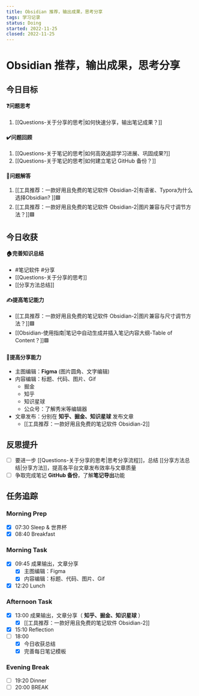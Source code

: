 ```yaml
---
title: Obsidian 推荐，输出成果，思考分享
tags: 学习记录
status: Doing
started: 2022-11-25
closed: 2022-11-25
---
```

# Obsidian 推荐，输出成果，思考分享
## 今日目标
#### ❓问题思考
1. [[Questions-关于分享的思考|如何快速分享，输出笔记成果？]] 
#### ✔️问题回顾
1. [[Questions-关于笔记的思考|如何高效追踪学习进展、巩固成果?]] 
2. [[Questions-关于笔记的思考|如何建立笔记 GitHub 备份？]]
#### 👯问题解答
1. [[工具推荐：一款好用且免费的笔记软件 Obsidian-2|有语雀、Typora为什么选择Obsidian? ]]🟩
2. [[工具推荐：一款好用且免费的笔记软件 Obsidian-2|图片兼容与尺寸调节方法？]]🟩
## 今日收获
#### 🏠完善知识总结
- #笔记软件  #分享
- [[Questions-关于分享的思考]]
- [[分享方法总结]]
#### ✍️提高笔记能力
- [[工具推荐：一款好用且免费的笔记软件 Obsidian-2|图片兼容与尺寸调节方法？]]🟩
- [[Obsidian-使用指南|笔记中自动生成并插入笔记内容大纲-Table of Content？]]🟩
#### 👯提高分享能力
- 主图编辑：**Figma** (图片圆角、文字编辑)
- 内容编辑：标题、代码、图片、Gif
	- 掘金
	- 知乎
	- 知识星球
	- 公众号：了解秀米等编辑器
- 文章发布：分别在 **知乎、掘金、知识星球** 发布文章
	- [[工具推荐：一款好用且免费的笔记软件 Obsidian-2]]
## 反思提升
- [ ] 要进一步 [[Questions-关于分享的思考|思考分享流程]]，总结 [[分享方法总结|分享方法]]，提高各平台文章发布效率与文章质量
- [ ] 争取完成笔记 **GitHub 备份**，了解**笔记导出**功能
## 任务追踪
### Morning Prep
- [x] 07:30 Sleep & 世界杯
- [x] 08:40 Breakfast
### Morning Task
- [x] 09:45 成果输出，文章分享
	- [x] 主图编辑：Figma
	- [x] 内容编辑：标题、代码、图片、Gif
- [x] 12:20 Lunch
### Afternoon Task
- [x] 13:00 成果输出，文章分享（ **知乎、掘金、知识星球** ）
	- [x] [[工具推荐：一款好用且免费的笔记软件 Obsidian-2]]
- [x] 15:10 Reflection
- [ ] 18:00 
	- [x] 今日收获总结
	- [x] 完善每日笔记模板
### Evening Break
- [ ] 19:20 Dinner
- [ ] 20:00 BREAK